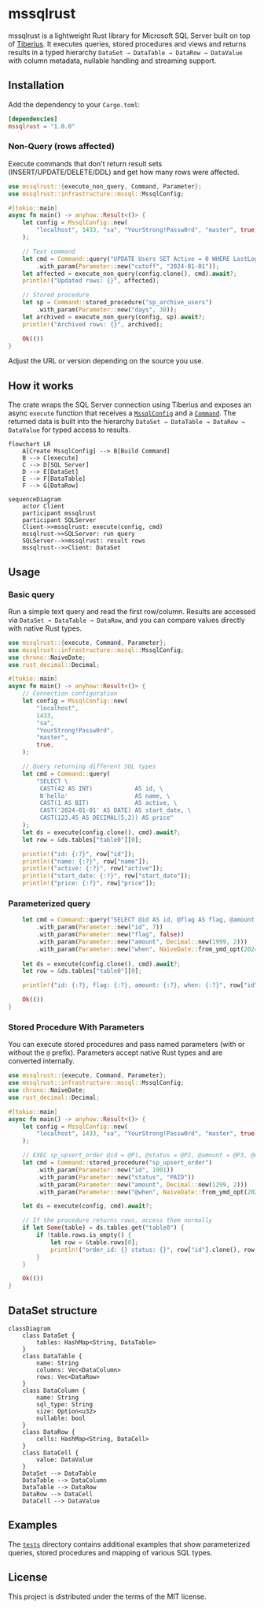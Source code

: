# mssqlrust

mssqlrust is a lightweight Rust library for Microsoft SQL Server built on top of [Tiberius](https://github.com/prisma/tiberius). It executes queries, stored procedures and views and returns results in a typed hierarchy `DataSet → DataTable → DataRow → DataValue` with column metadata, nullable handling and streaming support.

## Installation

Add the dependency to your `Cargo.toml`:

```toml
[dependencies]
mssqlrust = "1.0.0"
```

### Non-Query (rows affected)

Execute commands that don't return result sets (INSERT/UPDATE/DELETE/DDL) and get how many rows were affected.

```rust
use mssqlrust::{execute_non_query, Command, Parameter};
use mssqlrust::infrastructure::mssql::MssqlConfig;

#[tokio::main]
async fn main() -> anyhow::Result<()> {
    let config = MssqlConfig::new(
        "localhost", 1433, "sa", "YourStrong!Passw0rd", "master", true,
    );

    // Text command
    let cmd = Command::query("UPDATE Users SET Active = 0 WHERE LastLogin < @cutoff")
        .with_param(Parameter::new("cutoff", "2024-01-01"));
    let affected = execute_non_query(config.clone(), cmd).await?;
    println!("Updated rows: {}", affected);

    // Stored procedure
    let sp = Command::stored_procedure("sp_archive_users")
        .with_param(Parameter::new("days", 30));
    let archived = execute_non_query(config, sp).await?;
    println!("Archived rows: {}", archived);

    Ok(())
}
```

Adjust the URL or version depending on the source you use.

## How it works

The crate wraps the SQL Server connection using Tiberius and exposes an async `execute` function that receives a [`MssqlConfig`](src/infrastructure/mssql/config.rs) and a [`Command`](src/repositories/command.rs). The returned data is built into the hierarchy `DataSet → DataTable → DataRow → DataValue` for typed access to results.

```mermaid
flowchart LR
    A[Create MssqlConfig] --> B[Build Command]
    B --> C[execute]
    C --> D[SQL Server]
    D --> E[DataSet]
    E --> F[DataTable]
    F --> G[DataRow]
```

```mermaid
sequenceDiagram
    actor Client
    participant mssqlrust
    participant SQLServer
    Client->>mssqlrust: execute(config, cmd)
    mssqlrust->>SQLServer: run query
    SQLServer-->>mssqlrust: result rows
    mssqlrust-->>Client: DataSet
```

## Usage
### Basic query
Run a simple text query and read the first row/column. Results are accessed via `DataSet → DataTable → DataRow`, and you can compare values directly with native Rust types.

```rust
use mssqlrust::{execute, Command, Parameter};
use mssqlrust::infrastructure::mssql::MssqlConfig;
use chrono::NaiveDate;
use rust_decimal::Decimal;

#[tokio::main]
async fn main() -> anyhow::Result<()> {
    // Connection configuration
    let config = MssqlConfig::new(
        "localhost",
        1433,
        "sa",
        "YourStrong!Passw0rd",
        "master",
        true,
    );

    // Query returning different SQL types
    let cmd = Command::query(
        "SELECT \
         CAST(42 AS INT)            AS id, \
         N'hello'                   AS name, \
         CAST(1 AS BIT)             AS active, \
         CAST('2024-01-01' AS DATE) AS start_date, \
         CAST(123.45 AS DECIMAL(5,2)) AS price"
    );
    let ds = execute(config.clone(), cmd).await?;
    let row = &ds.tables["table0"][0];

    println!("id: {:?}", row["id"]);
    println!("name: {:?}", row["name"]);
    println!("active: {:?}", row["active"]);
    println!("start_date: {:?}", row["start_date"]);
    println!("price: {:?}", row["price"]);
```

### Parameterized query

```rust
    let cmd = Command::query("SELECT @id AS id, @flag AS flag, @amount AS amount, @when AS when_date")
        .with_param(Parameter::new("id", 7))
        .with_param(Parameter::new("flag", false))
        .with_param(Parameter::new("amount", Decimal::new(1999, 2)))
        .with_param(Parameter::new("when", NaiveDate::from_ymd_opt(2024, 6, 1).unwrap()));
    
    let ds = execute(config.clone(), cmd).await?;
    let row = &ds.tables["table0"][0];

    println!("id: {:?}, flag: {:?}, amount: {:?}, when: {:?}", row["id"], row["flag"], row["amount"], row["when_date"]);

    Ok(())
}
```

### Stored Procedure With Parameters

You can execute stored procedures and pass named parameters (with or without the `@` prefix). Parameters accept native Rust types and are converted internally.

```rust
use mssqlrust::{execute, Command, Parameter};
use mssqlrust::infrastructure::mssql::MssqlConfig;
use chrono::NaiveDate;
use rust_decimal::Decimal;

#[tokio::main]
async fn main() -> anyhow::Result<()> {
    let config = MssqlConfig::new(
        "localhost", 1433, "sa", "YourStrong!Passw0rd", "master", true,
    );

    // EXEC sp_upsert_order @id = @P1, @status = @P2, @amount = @P3, @when = @P4
    let cmd = Command::stored_procedure("sp_upsert_order")
        .with_param(Parameter::new("id", 1001))
        .with_param(Parameter::new("status", "PAID"))
        .with_param(Parameter::new("amount", Decimal::new(1299, 2)))
        .with_param(Parameter::new("@when", NaiveDate::from_ymd_opt(2024, 6, 1).unwrap()));

    let ds = execute(config, cmd).await?;

    // If the procedure returns rows, access them normally
    if let Some(table) = ds.tables.get("table0") {
        if !table.rows.is_empty() {
            let row = &table.rows[0];
            println!("order_id: {} status: {}", row["id"].clone(), row["status"].clone());
        }
    }

    Ok(())
}
```

## DataSet structure

```mermaid
classDiagram
    class DataSet {
        tables: HashMap<String, DataTable>
    }
    class DataTable {
        name: String
        columns: Vec<DataColumn>
        rows: Vec<DataRow>
    }
    class DataColumn {
        name: String
        sql_type: String
        size: Option<u32>
        nullable: bool
    }
    class DataRow {
        cells: HashMap<String, DataCell>
    }
    class DataCell {
        value: DataValue
    }
    DataSet --> DataTable
    DataTable --> DataColumn
    DataTable --> DataRow
    DataRow --> DataCell
    DataCell --> DataValue
```

## Examples

The [`tests`](tests) directory contains additional examples that show parameterized queries, stored procedures and mapping of various SQL types.

## License

This project is distributed under the terms of the MIT license.
